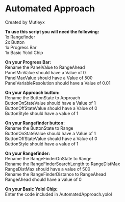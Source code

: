 # Automated Approach
Created by Mutleyx  
  
**To use this script you will need the following:**  
1x Rangefinder  
2x Button  
1x Progress Bar  
1x Basic Yolol Chip  
  
**On your Progress Bar:**  
Rename the PanelValue to RangeAhead  
PanelMinValue should have a Value of 0  
PanelMaxValue should have a Value of 500  
PanelVariableResolution should have a Value of 0.01  
  
**On your Approach button:**  
Rename the ButtonState to Approach  
ButtonOnStateValue should have a Value of 1  
ButtonOffStateValue should have a Value of 0  
ButtonStyle should have a value of 1  
  
**On your Rangefinder button:**  
Rename the ButtonState to Range  
ButtonOnStateValue should have a Value of 1  
ButtonOffStateValue should have a Value of 0  
ButtonStyle should have a value of 1  
  
**On your Rangefinder:**  
Rename the RangeFinderOnState to Range  
Rename the RangeFinderSearchLength to RangeDistMax  
RangeDistMax should have a value of 500  
Rename the RangeFinderDistance to RangeAhead  
RangeAhead should have a value of 0  

**On your Basic Yolol Chip:**  
Enter the code included in AutomatedApproach.yolol  
